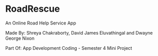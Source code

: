# RoadRescue

An Online Road Help Service App

Made By: Shreya Chakraborty, David James Eluvathingal and Dwayne George Nixon

Part Of: App Development Coding - Semester 4 Mini Project
